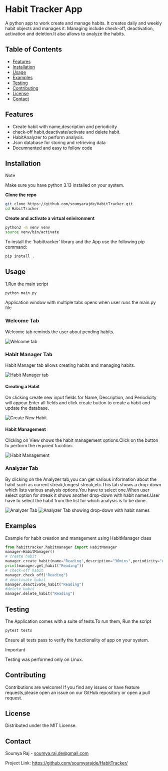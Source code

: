 # Habit Tracker App

A python app to work create and manage habits. It creates daily and weekly habit objects and manages it.  Managing include check-off, deactivation, activation and deletion.It also allows to analyze the habits.

## Table of Contents

- [Features](#features)
- [Installation](#installation)
- [Usage](#usage)
- [Examples](#examples)
- [Testing](#testing)
- [Contributing](#contributing)
- [License](#license)
- [Contact](#contact)

## Features

- Create habit with name,description and periodicity
- check-off habit,deactivate/activate and delete habit.
- HabitAnalyzer to perform analysis.
- Json database for storing and retrieving data
- Documnented and easy to follow code


## Installation

> [!NOTE]
> Make sure you have python 3.13 installed on your system.


**Clone the repo**  
   ```bash
   git clone https://github.com/soumyarajde/HabitTracker.git
   cd HabitTracker
   ```
**Create and activate a virtual enivironment**
```bash
python3 -m venv venv
source venv/bin/activate
 ```

To install the 'habittracker' library and the App use the following pip command:
   ```bash
   pip install .
 
  ```




## Usage

1.Run the main script
   ```bash
   python main.py

   ```
Application window with multiple tabs opens when user runs the main.py file

### Welcome Tab
Welcome tab reminds the user about pending habits.

![Welcome tab](./screenshots/welcome_tab.png)
### Habit Manager Tab
Habit Manager tab allows creating habits and
managing habits.

![Habit Manager tab](./screenshots/habitmanager_tab.png)

#### Creating a Habit
On clicking create new input fields for Name, Description, and Periodicity will appear.Enter all fields and click create button to create a habit and update the database.

![Create New Habit](./screenshots/create_new_habit.png)

#### Habit Management
Clicking on View shows the habit management options.Click on the button to perform the required fucntion.

![Habit Management](./screenshots/view_habit.png)

### Analyzer Tab
By clicking on the Analyzer tab,you can get various information about the habit such as current streak,longest streak,etc.This tab shows a drop-down which lists various analysis options.You have to select one.When user select option for streak it shows another drop-down with habit names.User have to select the habit from the list for which analysis is to be done.

![Analyzer Tab](./screenshots/analyzer_tab.png)
![Analyzer Tab showing drop-down with habit names](./screenshots/habit_drop_down.png)

## Examples
Example for habit creation and management using HabitManager class
```python
from habittracker.habitmanager import HabitManager
manager=HabitManager()
# create habit
manager.create_habit(name="Reading",description="30mins",periodicity="daily")
print(manager.get_habit("Reading"))
# check-off habit
manager.check_off("Reading")
# deactivate habit
manager.deactivate_habit("Reading")
#delete habit
manager.delete_habit("Reading")
```



## Testing

The Application comes with a suite of tests.To run them,
Run the script
   ```bash
   pytest tests

   ```
Ensure all tests pass to verify the functionality of app on your system.

> [!IMPORTANT]
> Testing was performed only on Linux.

## Contributing

Contributions are welcome!
If you find any issues or have feature requests,please open an issue on our GitHub repository or open a pull request.

## License

Distributed under the MIT License.

## Contact

Soumya Raj - soumya.raj.de@gmail.com

Project Link: https://github.com/soumyarajde/HabitTracker/











